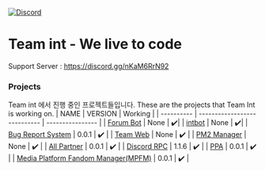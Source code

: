 [![Discord](https://discordapp.com/api/guilds/750705387124031510/embed.png)](https://discord.gg/nKaM6RrN92)
# Team int - We live to code

Support Server : https://discord.gg/nKaM6RrN92

### Projects

Team int 에서 진행 중인 프로젝트들입니다.
These are the projects that Team Int is working on.
| NAME       | VERSION                      | Working           |
| ---------- | ---------------------------- | ---------------- |
| [Forum Bot](https://github.com/Team-int/Forum-bot)    | None              | ✔️|
| [intbot](https://github.com/Team-int/intbot)    | None                 | ✔️|
| [Bug Report System](https://github.com/Team-int/bug_report_system)    | 0.0.1 | ✔️               |
| [Team Web](https://github.com/Team-int/Official-Web)    | None               | ✔️               |
| [PM2 Manager](https://github.com/Team-int/pm2-manager)        | None                       | ✔️               |
| [All Partner](https://github.com/Team-int/all-partner) | 0.0.1                       | ✔️               |
| [Discord RPC](https://github.com/Team-int/discord-rpc) | 1.1.6                       | ✔️               |
| [PPA](https://github.com/Team-int/ppa) | 0.0.1                       | ✔️               |
| [Media Platform Fandom Manager(MPFM)](https://github.com/Team-int/media-platform-fandom-manager) | 0.0.1                       | ✔️               |

